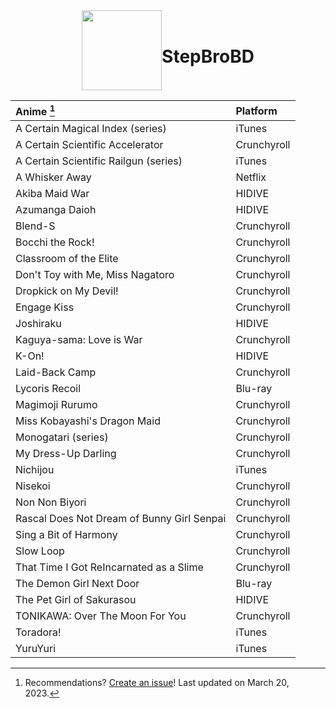 <div align="center" style="display: flex; justify-content: center; align-items: center;">
  <img src="https://stepbrobd.com/og/animated.gif" style="width: 128px; height: 128px;"/>
  <h1>StepBroBD</h1>
</div>

<div align="center">

| Anime [^Note]                              | Platform    |
|:-------------------------------------------|:------------|
| A Certain Magical Index (series)           | iTunes      |
| A Certain Scientific Accelerator           | Crunchyroll |
| A Certain Scientific Railgun (series)      | iTunes      |
| A Whisker Away                             | Netflix     |
| Akiba Maid War                             | HIDIVE      |
| Azumanga Daioh                             | HIDIVE      |
| Blend-S                                    | Crunchyroll |
| Bocchi the Rock!                           | Crunchyroll |
| Classroom of the Elite                     | Crunchyroll |
| Don't Toy with Me, Miss Nagatoro           | Crunchyroll |
| Dropkick on My Devil!                      | Crunchyroll |
| Engage Kiss                                | Crunchyroll |
| Joshiraku                                  | HIDIVE      |
| Kaguya-sama: Love is War                   | Crunchyroll |
| K-On!                                      | HIDIVE      |
| Laid-Back Camp                             | Crunchyroll |
| Lycoris Recoil                             | Blu-ray     |
| Magimoji Rurumo                            | Crunchyroll |
| Miss Kobayashi's Dragon Maid               | Crunchyroll |
| Monogatari (series)                        | Crunchyroll |
| My Dress-Up Darling                        | Crunchyroll |
| Nichijou                                   | iTunes      |
| Nisekoi                                    | Crunchyroll |
| Non Non Biyori                             | Crunchyroll |
| Rascal Does Not Dream of Bunny Girl Senpai | Crunchyroll |
| Sing a Bit of Harmony                      | Crunchyroll |
| Slow Loop                                  | Crunchyroll |
| That Time I Got ReIncarnated as a Slime    | Crunchyroll |
| The Demon Girl Next Door                   | Blu-ray     |
| The Pet Girl of Sakurasou                  | HIDIVE      |
| TONIKAWA: Over The Moon For You            | Crunchyroll |
| Toradora!                                  | iTunes      |
| YuruYuri                                   | iTunes      |

</div>

[^Note]: Recommendations? [Create an issue](https://github.com/StepBroBD/StepBroBD/issues/new/choose)! Last updated on March 20, 2023.
